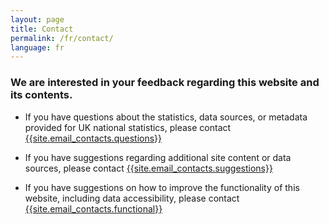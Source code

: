 ```yaml
---
layout: page
title: Contact
permalink: /fr/contact/
language: fr
---
```

### We are interested in your feedback regarding this website and its contents.


- If you have questions about the statistics, data sources, or metadata provided for UK national statistics, please contact [{{site.email_contacts.questions}}](mailto:{{site.email_contacts.questions}})

- If you have suggestions regarding additional site content or data sources, please contact [{{site.email_contacts.suggestions}}](mailto:{{site.email_contacts.suggestions}})  

- If you have suggestions on how to improve the functionality of this website, including data accessibility, please contact [{{site.email_contacts.functional}}](mailto:{{site.email_contacts.functional}})
